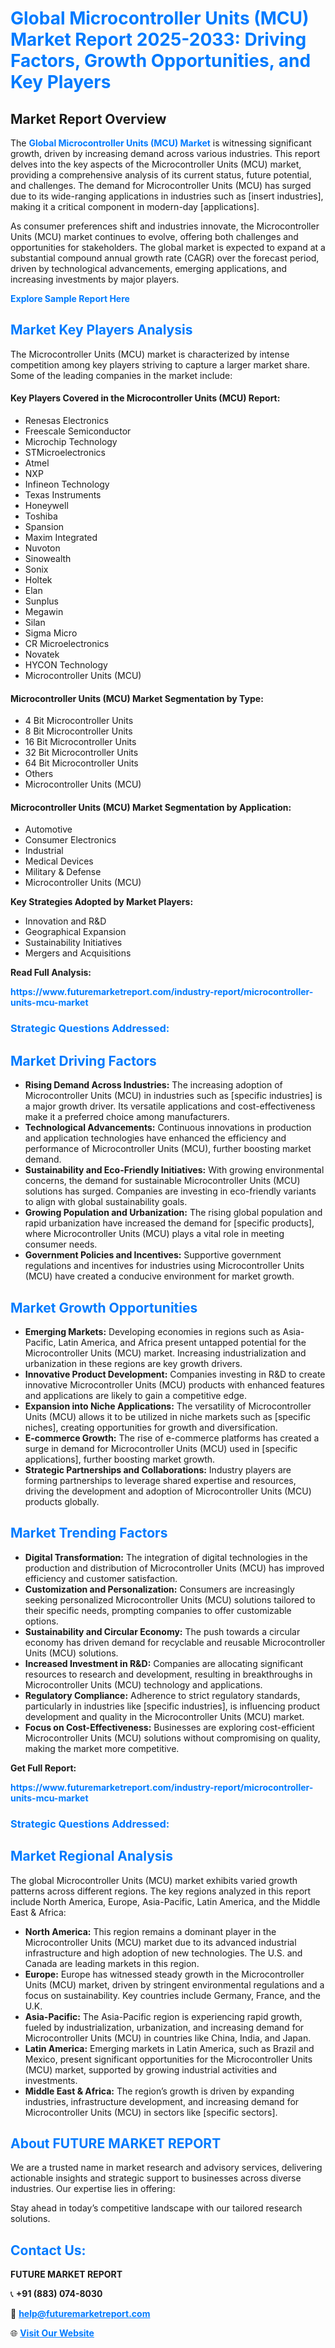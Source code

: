 <h1 style="color: #007BFF;">Global Microcontroller Units (MCU) Market Report 2025-2033: Driving Factors, Growth Opportunities, and Key Players</h1>

<section id="overview">
<h2>Market Report Overview</h2>
<p>The <a href="https://www.futuremarketreport.com/industry-report/microcontroller-units-mcu-market" style="color: #007BFF; text-decoration: none;"><strong>Global Microcontroller Units (MCU) Market</strong></a> is witnessing significant growth, driven by increasing demand across various industries. This report delves into the key aspects of the Microcontroller Units (MCU) market, providing a comprehensive analysis of its current status, future potential, and challenges. The demand for Microcontroller Units (MCU) has surged due to its wide-ranging applications in industries such as [insert industries], making it a critical component in modern-day [applications].</p>
<p>As consumer preferences shift and industries innovate, the Microcontroller Units (MCU) market continues to evolve, offering both challenges and opportunities for stakeholders. The global market is expected to expand at a substantial compound annual growth rate (CAGR) over the forecast period, driven by technological advancements, emerging applications, and increasing investments by major players.</p>
</section>

<section id="overview">
<p><a href="https://www.futuremarketreport.com/request-sample/reportId=100014" style="color: #007BFF; text-decoration: none;"><strong>Explore Sample Report Here</strong></a></p>
</section>

<section id="key-players">
<h2 style="color: #007BFF;">Market Key Players Analysis</h2>
<p>The Microcontroller Units (MCU) market is characterized by intense competition among key players striving to capture a larger market share. Some of the leading companies in the market include:</p>
<h4>Key Players Covered in the Microcontroller Units (MCU) Report:</h4>
<ul><li>Renesas Electronics</li><li>Freescale Semiconductor</li><li>Microchip Technology</li><li>STMicroelectronics</li><li>Atmel</li><li>NXP</li><li>Infineon Technology</li><li>Texas Instruments</li><li>Honeywell</li><li>Toshiba</li><li>Spansion</li><li>Maxim Integrated</li><li>Nuvoton</li><li>Sinowealth</li><li>Sonix</li><li>Holtek</li><li>Elan</li><li>Sunplus</li><li>Megawin</li><li>Silan</li><li>Sigma Micro</li><li>CR Microelectronics</li><li>Novatek</li><li>HYCON Technology</li><li>Microcontroller Units (MCU)</li></ul>
<h4>Microcontroller Units (MCU) Market Segmentation by Type:</h4>
<ul><li>4 Bit Microcontroller Units</li><li>8 Bit Microcontroller Units</li><li>16 Bit Microcontroller Units</li><li>32 Bit Microcontroller Units</li><li>64 Bit Microcontroller Units</li><li>Others</li><li>Microcontroller Units (MCU)</li></ul>

<h4>Microcontroller Units (MCU) Market Segmentation by Application:</h4>
<ul><li>Automotive</li><li>Consumer Electronics</li><li>Industrial</li><li>Medical Devices</li><li>Military &amp; Defense</li><li>Microcontroller Units (MCU)</li></ul>
<p><strong>Key Strategies Adopted by Market Players:</strong></p>
<ul>
<li>Innovation and R&D</li>
<li>Geographical Expansion</li>
<li>Sustainability Initiatives</li>
<li>Mergers and Acquisitions</li>
</ul>
</section>

<section>
<p><strong>Read Full Analysis: </strong></p><a href="https://www.futuremarketreport.com/industry-report/microcontroller-units-mcu-market" style="color: #007BFF; text-decoration: none;"><strong>https://www.futuremarketreport.com/industry-report/microcontroller-units-mcu-market</strong></a>
<h3 style="color: #007BFF;">Strategic Questions Addressed:</h3>
</section>

<section id="driving-factors">
<h2 style="color: #007BFF;">Market Driving Factors</h2>
<ul>
<li><strong>Rising Demand Across Industries:</strong> The increasing adoption of Microcontroller Units (MCU) in industries such as [specific industries] is a major growth driver. Its versatile applications and cost-effectiveness make it a preferred choice among manufacturers.</li>
<li><strong>Technological Advancements:</strong> Continuous innovations in production and application technologies have enhanced the efficiency and performance of Microcontroller Units (MCU), further boosting market demand.</li>
<li><strong>Sustainability and Eco-Friendly Initiatives:</strong> With growing environmental concerns, the demand for sustainable Microcontroller Units (MCU) solutions has surged. Companies are investing in eco-friendly variants to align with global sustainability goals.</li>
<li><strong>Growing Population and Urbanization:</strong> The rising global population and rapid urbanization have increased the demand for [specific products], where Microcontroller Units (MCU) plays a vital role in meeting consumer needs.</li>
<li><strong>Government Policies and Incentives:</strong> Supportive government regulations and incentives for industries using Microcontroller Units (MCU) have created a conducive environment for market growth.</li>
</ul>
</section>

<section id="growth-opportunities">
<h2 style="color: #007BFF;">Market Growth Opportunities</h2>
<ul>
<li><strong>Emerging Markets:</strong> Developing economies in regions such as Asia-Pacific, Latin America, and Africa present untapped potential for the Microcontroller Units (MCU) market. Increasing industrialization and urbanization in these regions are key growth drivers.</li>
<li><strong>Innovative Product Development:</strong> Companies investing in R&D to create innovative Microcontroller Units (MCU) products with enhanced features and applications are likely to gain a competitive edge.</li>
<li><strong>Expansion into Niche Applications:</strong> The versatility of Microcontroller Units (MCU) allows it to be utilized in niche markets such as [specific niches], creating opportunities for growth and diversification.</li>
<li><strong>E-commerce Growth:</strong> The rise of e-commerce platforms has created a surge in demand for Microcontroller Units (MCU) used in [specific applications], further boosting market growth.</li>
<li><strong>Strategic Partnerships and Collaborations:</strong> Industry players are forming partnerships to leverage shared expertise and resources, driving the development and adoption of Microcontroller Units (MCU) products globally.</li>
</ul>
</section>

<section id="trending-factors">
<h2 style="color: #007BFF;">Market Trending Factors</h2>
<ul>
<li><strong>Digital Transformation:</strong> The integration of digital technologies in the production and distribution of Microcontroller Units (MCU) has improved efficiency and customer satisfaction.</li>
<li><strong>Customization and Personalization:</strong> Consumers are increasingly seeking personalized Microcontroller Units (MCU) solutions tailored to their specific needs, prompting companies to offer customizable options.</li>
<li><strong>Sustainability and Circular Economy:</strong> The push towards a circular economy has driven demand for recyclable and reusable Microcontroller Units (MCU) solutions.</li>
<li><strong>Increased Investment in R&D:</strong> Companies are allocating significant resources to research and development, resulting in breakthroughs in Microcontroller Units (MCU) technology and applications.</li>
<li><strong>Regulatory Compliance:</strong> Adherence to strict regulatory standards, particularly in industries like [specific industries], is influencing product development and quality in the Microcontroller Units (MCU) market.</li>
<li><strong>Focus on Cost-Effectiveness:</strong> Businesses are exploring cost-efficient Microcontroller Units (MCU) solutions without compromising on quality, making the market more competitive.</li>
</ul>
</section>

<section>
<p><strong>Get Full Report: </strong></p><a href="https://www.futuremarketreport.com/industry-report/microcontroller-units-mcu-market" style="color: #007BFF; text-decoration: none;"><strong>https://www.futuremarketreport.com/industry-report/microcontroller-units-mcu-market</strong></a>
<h3 style="color: #007BFF;">Strategic Questions Addressed:</h3>
</section>


<section id="regional-analysis">
<h2 style="color: #007BFF;">Market Regional Analysis</h2>
<p>The global Microcontroller Units (MCU) market exhibits varied growth patterns across different regions. The key regions analyzed in this report include North America, Europe, Asia-Pacific, Latin America, and the Middle East & Africa:</p>
<ul>
<li><strong>North America:</strong> This region remains a dominant player in the Microcontroller Units (MCU) market due to its advanced industrial infrastructure and high adoption of new technologies. The U.S. and Canada are leading markets in this region.</li>
<li><strong>Europe:</strong> Europe has witnessed steady growth in the Microcontroller Units (MCU) market, driven by stringent environmental regulations and a focus on sustainability. Key countries include Germany, France, and the U.K.</li>
<li><strong>Asia-Pacific:</strong> The Asia-Pacific region is experiencing rapid growth, fueled by industrialization, urbanization, and increasing demand for Microcontroller Units (MCU) in countries like China, India, and Japan.</li>
<li><strong>Latin America:</strong> Emerging markets in Latin America, such as Brazil and Mexico, present significant opportunities for the Microcontroller Units (MCU) market, supported by growing industrial activities and investments.</li>
<li><strong>Middle East & Africa:</strong> The region’s growth is driven by expanding industries, infrastructure development, and increasing demand for Microcontroller Units (MCU) in sectors like [specific sectors].</li>
</ul>
</section>

<footer>
<h2 style="color: #007BFF;">About FUTURE MARKET REPORT</h2>
<p>We are a trusted name in market research and advisory services, delivering actionable insights and strategic support to businesses across diverse industries. Our expertise lies in offering:</p>

<p>Stay ahead in today’s competitive landscape with our tailored research solutions.</p>

<h2 style="color: #007BFF;">Contact Us:</h2>
<p><strong>FUTURE MARKET REPORT</strong></p>
<p>📞 <strong>+91 (883) 074-8030</strong></p>
<p>📧 <strong><a href="mailto:help@futuremarketreport.com" style="color: #007BFF;">help@futuremarketreport.com</a></strong></p>
<p>🌐 <strong><a href="https://www.futuremarketreport.com/" style="color: #007BFF;">Visit Our Website</a></strong></p>
</footer>